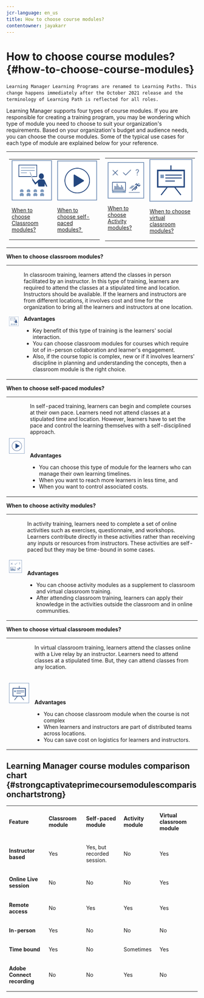 ```yaml
---
jcr-language: en_us
title: How to choose course modules?
contentowner: jayakarr
---
```



# How to choose course modules? {#how-to-choose-course-modules}

`Learning Manager Learning Programs are renamed to Learning Paths. This change happens immediately after the October 2021 release and the terminology of Learning Path is reflected for all roles.`

Learning Manager supports four types of course modules. If you are responsible for creating a training program, you may be wondering which type of module you need to choose to suit your organization's requirements. Based on your organization's budget and audience needs, you can choose the course modules. Some of the typical use cases for each type of module are explained below for your reference.

<table> 
 <tbody>
  <tr> 
   <td> 
    <table> 
     <tbody>
      <tr> 
       <td> <img src="assets/classroom-module.png"><p><a href="how-to-choose-modules.md#main-pars_text_1432182659">When to choose Classroom modules?</a></p></td> 
       <td> <img src="assets/self-placed-module.png"><p><a href="how-to-choose-modules.md#main-pars_text_735062721">When to choose self-paced modules?&nbsp;</a></p></td> 
      </tr> 
     </tbody>
    </table></td> 
   <td> 
    <table> 
     <tbody>
      <tr> 
       <td> <img src="assets/activity.png"><p><a href="how-to-choose-modules.md#main-pars_text_1900017946">When to choose Activity modules?</a></p></td> 
       <td> <img src="assets/virtual-classroom.png"><p><a href="how-to-choose-modules.md#main-pars_text_112651927">When to choose virtual classroom modules?</a></p></td> 
      </tr> 
     </tbody>
    </table></td> 
  </tr> 
 </tbody>
</table>

**When to choose classroom modules?&nbsp;**

<table> 
 <tbody>
  <tr> 
   <td><img src="assets/classroom-module.png"></td> 
   <td><p>In classroom training, learners attend the classes in person facilitated by an instructor. In this type of training, learners are required to attend the classes at a stipulated time and location. Instructors should be available. If the learners and instructors are from different locations, it involves cost and time for the organization to bring all the learners and instructors at one location.</p> <p><strong>Advantages</strong></p> 
    <ul> 
     <li>Key benefit of this type of training is the learners' social interaction.&nbsp;</li> 
     <li>You can choose classroom modules for courses which require lot of in-person&nbsp;collaboration and learner's engagement.&nbsp;</li> 
     <li>Also, if the course topic is complex, new or if it involves learners' discipline in planning and understanding the concepts, then a classroom module is the right choice.</li> 
    </ul></td> 
  </tr> 
 </tbody>
</table>

**When to choose self-paced modules?&nbsp;**

<table> 
 <tbody>
  <tr> 
   <td><img src="assets/self-placed-module.png"></td> 
   <td><p>In self-paced training, learners can begin and complete courses at their own pace. Learners need not attend classes at a stipulated time and location. However, learners have to set the pace and control the learning themselves with a self-disciplined approach.</p> <p>&nbsp;</p> <p><strong>Advantages</strong></p> 
    <ul> 
     <li>You can choose this type of module for the learners who can manage their own learning timelines.&nbsp;</li> 
     <li>When you want to reach more learners in less time, and&nbsp;</li> 
     <li>When you want to control associated costs.</li> 
    </ul></td> 
  </tr> 
 </tbody>
</table>

**When to choose activity modules?**

<table> 
 <tbody>
  <tr> 
   <td><img src="assets/activity.png"></td> 
   <td><p>In activity training, learners need to complete a set of online activities such as exercises, questionnaire, and workshops. Learners contribute directly in these activities rather than receiving any inputs or resources from instructors. These activities are self-paced but they may be time-bound in some cases.</p> <p>&nbsp;</p> <p><strong>Advantages</strong></p> 
    <ul> 
     <li>You can choose activity modules as a supplement to classroom and virtual classroom training.</li> 
     <li>After attending classroom training, learners can apply their knowledge in the activities outside the classroom and in online communities.</li> 
    </ul></td> 
  </tr> 
 </tbody>
</table>

**When to choose virtual classroom modules?&nbsp;**

<table> 
 <tbody>
  <tr> 
   <td><img src="assets/virtual-classroom.png"></td> 
   <td><p>In virtual classroom training, learners attend the classes online with a Live relay by an instructor. Learners need to attend classes at a stipulated time. But, they can attend classes from any location.</p> <p>&nbsp;</p> <p>&nbsp;</p> <p><strong>Advantages</strong></p> 
    <ul> 
     <li>You can choose classroom module when the course is not complex</li> 
     <li>When learners and instructors are part of distributed teams across locations.&nbsp;</li> 
     <li>You can save cost on logistics for learners and instructors.</li> 
    </ul></td> 
  </tr> 
 </tbody>
</table>

## **Learning Manager course modules comparison chart** {#strongcaptivateprimecoursemodulescomparisonchartstrong}

<table> 
 <tbody>
  <tr> 
   <td><p><strong>Feature&nbsp;</strong></p></td> 
   <td><p><strong>Classroom module</strong></p></td> 
   <td><p><strong>Self-paced module</strong><br> </p></td> 
   <td><p><strong>Activity module</strong></p></td> 
   <td><p><strong>Virtual classroom module</strong></p></td> 
  </tr> 
  <tr> 
   <td><p><strong>Instructor based</strong></p></td> 
   <td><p>Yes</p></td> 
   <td><p>Yes, but recorded session.&nbsp;</p></td> 
   <td><p>No</p></td> 
   <td><p>Yes</p></td> 
  </tr> 
  <tr> 
   <td><p><strong>Online Live session</strong></p></td> 
   <td><p>No</p></td> 
   <td><p>No</p></td> 
   <td><p>No</p></td> 
   <td><p>Yes</p></td> 
  </tr> 
  <tr> 
   <td><p><strong>Remote access</strong></p></td> 
   <td><p>No</p></td> 
   <td><p>Yes</p></td> 
   <td><p>Yes</p></td> 
   <td><p>Yes</p></td> 
  </tr> 
  <tr> 
   <td><p><strong>In-person</strong></p></td> 
   <td><p>Yes</p></td> 
   <td><p>No</p></td> 
   <td><p>No</p></td> 
   <td><p>No</p></td> 
  </tr> 
  <tr> 
   <td><p><strong>Time bound</strong></p></td> 
   <td><p>Yes</p></td> 
   <td><p>No</p></td> 
   <td><p>Sometimes</p></td> 
   <td><p>Yes</p></td> 
  </tr> 
  <tr> 
   <td><p><strong>Adobe Connect recording</strong></p></td> 
   <td><p>No</p></td> 
   <td><p>No</p></td> 
   <td><p>Yes</p></td> 
   <td><p>No</p></td> 
  </tr> 
 </tbody>
</table>

